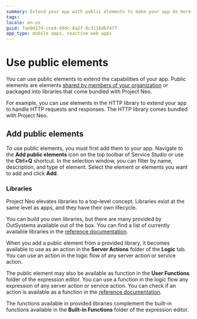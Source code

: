 ```yaml
---
summary: Extend your app with public elements to make your app do more for your users.
tags:
locale: en-us
guid: 7ae0d274-cced-49dc-8a2f-0c3116db74f7
app_type: mobile apps, reactive web apps
---
```


# Use public elements

You can use public elements to extend the capabilities of your app. Public elements are elements [shared by members of your organization](../reuse-elements.md#public-elements) or packaged into libraries that come bundled with Project Neo.

For example, you can use elements in the HTTP library to extend your app to handle HTTP requests and responses. The HTTP library comes bundled with Project Neo.

## Add public elements

To use public elements, you must first add them to your app. Navigate to the **Add public elements** icon on the top toolbar of Service Studio or use the **Ctrl+Q** shortcut. In the selection window, you can filter by name, description, and type of element. Select the element or elements you want to add and click **Add**.

### Libraries

Project Neo elevates libraries to a top-level concept. Libraries exist at the same level as apps, and they have their own lifecycle.

You can build you own libraries, but there are many provided by OutSystems available out of the box. You can find a list of currently available libraries in the [reference documentation](../../reference/intro.md#libraries).

When you add a public element from a provided library, it becomes available to use as an action in the **Server Actions** folder of the **Logic** tab. You can use an action in the logic flow of any server action or service action.

The public element may also be available as function in the **User Functions** folder of the expression editor. You can use a function in the logic flow any expression of any server action or service action. You can check if an action is available as a function in the [reference documentation](../../reference/intro.md#libraries).

The functions available in provided libraries complement the built-in functions available in the **Built-in Functions** folder of the expression editor.

